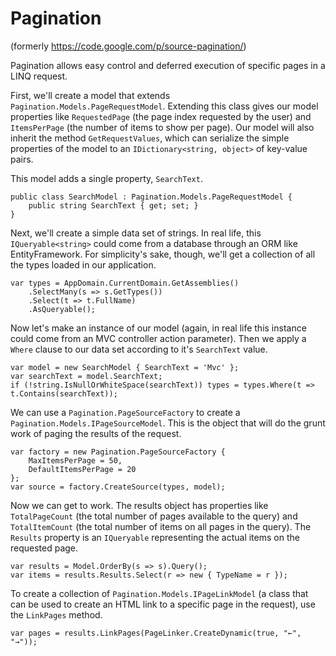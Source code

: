 Pagination
==========
(formerly https://code.google.com/p/source-pagination/)

Pagination allows easy control and deferred execution of specific pages in a LINQ request.

First, we'll create a model that extends `Pagination.Models.PageRequestModel`. Extending this class gives our model properties like `RequestedPage` (the page index requested by the user) and `ItemsPerPage` (the number of items to show per page). Our model will also inherit the method `GetRequestValues`, which can serialize the simple properties of the model to an `IDictionary<string, object>` of key-value pairs.

This model adds a single property, `SearchText`.

    public class SearchModel : Pagination.Models.PageRequestModel {
        public string SearchText { get; set; }
    }

Next, we'll create a simple data set of strings. In real life, this `IQueryable<string>` could come from a database through an ORM like EntityFramework. For simplicity's sake, though, we'll get a collection of all the types loaded in our application.

    var types = AppDomain.CurrentDomain.GetAssemblies()
        .SelectMany(s => s.GetTypes())
        .Select(t => t.FullName)
        .AsQueryable();

Now let's make an instance of our model (again, in real life this instance could come from an MVC controller action parameter). Then we apply a `Where` clause to our data set according to it's `SearchText` value.

    var model = new SearchModel { SearchText = 'Mvc' };
    var searchText = model.SearchText;
    if (!string.IsNullOrWhiteSpace(searchText)) types = types.Where(t => t.Contains(searchText));

We can use a `Pagination.PageSourceFactory` to create a `Pagination.Models.IPageSourceModel`. This is the object that will do the grunt work of paging the results of the request.

    var factory = new Pagination.PageSourceFactory {
        MaxItemsPerPage = 50,
        DefaultItemsPerPage = 20
    };
    var source = factory.CreateSource(types, model);

Now we can get to work. The results object has properties like `TotalPageCount` (the total number of pages available to the query) and `TotalItemCount` (the total number of items on all pages in the query). The `Results` property is an `IQueryable` representing the actual items on the requested page.

    var results = Model.OrderBy(s => s).Query();
    var items = results.Results.Select(r => new { TypeName = r });

To create a collection of `Pagination.Models.IPageLinkModel` (a class that can be used to create an HTML link to a specific page in the request), use the `LinkPages` method.

    var pages = results.LinkPages(PageLinker.CreateDynamic(true, "←", "→"));
